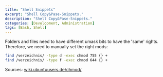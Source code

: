 ```yaml
---
title: "Shell Snippets"
excerpt: "Shell Copy&Pase-Snippets."
description: "Shell Copy&Pase-Snippets."
categories: [Development, Administration]
tags: [Bash, Shell]
---
```


Folders and files need to have different umask bits to have the 'same' rights.
Therefore, we need to manually set the right mods:

```bash
find /verzeichnis/ -type d -exec chmod 755 {} +
find /verzeichnis/ -type f -exec chmod 644 {} +
``` 

Sources:
[wiki.ubuntuusers.de/chmod/](https://wiki.ubuntuusers.de/chmod/)